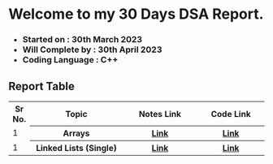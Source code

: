 # Welcome to my 30 Days DSA Report.
### <ul><li>Started on : 30th March 2023</li><li>Will Complete by : 30th April 2023</li><li>Coding Language  : C++</li></ul>

## Report Table
<div align="center">
<table>
<tr>
<th>Sr No.</th>
<th width="340">Topic </th>
<th width="270">Notes Link</th>
<th width="240">Code Link</th>
</tr>
<tr>
<td>1</td>
<th width="340">Arrays </th>
<th width="270"><a href="./Topics/Arrays/README.md">Link</a></th>
<th width="240"><a href="./Topics/Arrays/array.cpp">Link</a></th>
</tr>
<tr>
<td>1</td>
<th width="340">Linked Lists (Single) </th>
<th width="270"><a href="./Topics/Linked-Lists/README.md">Link</a></th>
<th width="240"><a href="./Topics/Linked-Lists/ll1.cpp">Link</a></th>
</tr>
</table>
